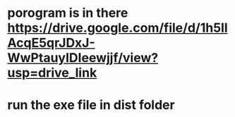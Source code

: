 # porogram is in there https://drive.google.com/file/d/1h5llAcqE5qrJDxJ-WwPtauyIDIeewjjf/view?usp=drive_link

# run the exe file in dist folder
